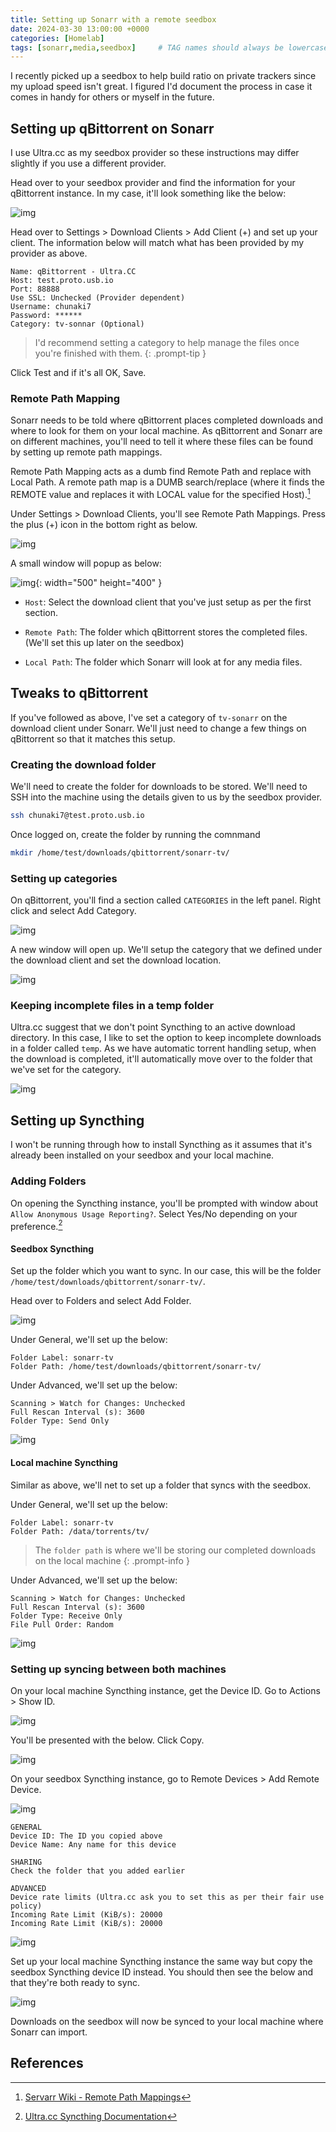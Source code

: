 ```yaml
---
title: Setting up Sonarr with a remote seedbox
date: 2024-03-30 13:00:00 +0000
categories: [Homelab]
tags: [sonarr,media,seedbox]     # TAG names should always be lowercase
---
```


I recently picked up a seedbox to help build ratio on private trackers since my upload speed isn't great. I figured I'd document the process in case it comes in handy for others or myself in the future.

## Setting up qBittorrent on Sonarr
I use Ultra.cc as my seedbox provider so these instructions may differ slightly if you use a different provider.

Head over to your seedbox provider and find the information for your qBittorrent instance. In my case, it'll look something like the below:

![img](/assets/img/posts/2024-03-30-sonarr-with-remote-seedbox/ultra-qbittorrent-info.png)

Head over to Settings > Download Clients > Add Client (+) and set up your client. The information below will match what has been provided by my provider as above.

```
Name: qBittorrent - Ultra.CC
Host: test.proto.usb.io
Port: 88888
Use SSL: Unchecked (Provider dependent)
Username: chunaki7
Password: ******
Category: tv-sonnar (Optional)
```
> I'd recommend setting a category to help manage the files once you're finished with them.
{: .prompt-tip }

Click Test and if it's all OK, Save.

### Remote Path Mapping
Sonarr needs to be told where qBittorrent places completed downloads and where to look for them on your local machine. As qBittorrent and Sonarr are on different machines, you'll need to tell it where these files can be found by setting up remote path mappings. 

Remote Path Mapping acts as a dumb find Remote Path and replace with Local Path. A remote path map is a DUMB search/replace (where it finds the REMOTE value and replaces it with LOCAL value for the specified Host).[^1]

Under Settings > Download Clients, you'll see Remote Path Mappings. Press the plus (+) icon in the bottom right as below.

![img](/assets/img/posts/2024-03-30-sonarr-with-remote-seedbox/remote-path-add.png)

A small window will popup as below:

![img](/assets/img/posts/2024-03-30-sonarr-with-remote-seedbox/remote-path-add-2.png){: width="500" height="400" }


* `Host`: Select the download client that you've just setup as per the first section.

* `Remote Path`: The folder which qBittorrent stores the completed files. (We'll set this up later on the seedbox)

* `Local Path`: The folder which Sonarr will look at for any media files.


## Tweaks to qBittorrent
If you've followed as above, I've set a category of `tv-sonarr` on the download client under Sonarr. We'll just need to change a few things on qBittorrent so that it matches this setup.

### Creating the download folder
We'll need to create the folder for downloads to be stored. We'll need to SSH into the machine using the details given to us by the seedbox provider.
```bash
ssh chunaki7@test.proto.usb.io
```
Once logged on, create the folder by running the comnmand
```bash
mkdir /home/test/downloads/qbittorrent/sonarr-tv/
```

### Setting up categories
On qBittorrent, you'll find a section called `CATEGORIES` in the left panel. Right click and select Add Category.

![img](/assets/img/posts/2024-03-30-sonarr-with-remote-seedbox/category-1.png)

A new window will open up. We'll setup the category that we defined under the download client and set the download location.

![img](/assets/img/posts/2024-03-30-sonarr-with-remote-seedbox/category-2.png)

### Keeping incomplete files in a temp folder
Ultra.cc suggest that we don't point Syncthing to an active download directory. In this case, I like to set the option to keep incomplete downloads in a folder called `temp`. As we have automatic torrent handling setup, when the download is completed, it'll automatically move over to the folder that we've set for the category. 

![img](/assets/img/posts/2024-03-30-sonarr-with-remote-seedbox/qbittorrent-options.png)

## Setting up Syncthing
I won't be running through how to install Syncthing as it assumes that it's already been installed on your seedbox and your local machine.

### Adding Folders
On opening the Syncthing instance, you'll be prompted with window about `Allow Anonymous Usage Reporting?`. Select Yes/No depending on your preference.[^2]

#### Seedbox Syncthing
Set up the folder which you want to sync. In our case, this will be the folder `/home/test/downloads/qbittorrent/sonarr-tv/`. 

Head over to Folders and select Add Folder.

![img](/assets/img/posts/2024-03-30-sonarr-with-remote-seedbox/syncthing-1.png)

Under General, we'll set up the below:
```
Folder Label: sonarr-tv
Folder Path: /home/test/downloads/qbittorrent/sonarr-tv/
```


Under Advanced, we'll set up the below:
```
Scanning > Watch for Changes: Unchecked
Full Rescan Interval (s): 3600
Folder Type: Send Only
```

![img](/assets/img/posts/2024-03-30-sonarr-with-remote-seedbox/syncthing-2.png)

#### Local machine Syncthing

Similar as above, we'll net to set up a folder that syncs with the seedbox. 

Under General, we'll set up the below:
```
Folder Label: sonarr-tv
Folder Path: /data/torrents/tv/
```
> The `folder path` is where we'll be storing our completed downloads on the local machine
{: .prompt-info }

Under Advanced, we'll set up the below:
```
Scanning > Watch for Changes: Unchecked
Full Rescan Interval (s): 3600
Folder Type: Receive Only
File Pull Order: Random
```

![img](/assets/img/posts/2024-03-30-sonarr-with-remote-seedbox/syncthing-6.png)


### Setting up syncing between both machines

On your local machine Syncthing instance, get the Device ID.
Go to Actions > Show ID.

![img](/assets/img/posts/2024-03-30-sonarr-with-remote-seedbox/syncthing-3.png)

You'll be presented with the below. Click Copy.

![img](/assets/img/posts/2024-03-30-sonarr-with-remote-seedbox/syncthing-4.png)

On your seedbox Syncthing instance, go to Remote Devices > Add Remote Device. 

![img](/assets/img/posts/2024-03-30-sonarr-with-remote-seedbox/syncthing-5.png)

```
GENERAL
Device ID: The ID you copied above
Device Name: Any name for this device

SHARING
Check the folder that you added earlier

ADVANCED
Device rate limits (Ultra.cc ask you to set this as per their fair use policy)
Incoming Rate Limit (KiB/s): 20000
Incoming Rate Limit (KiB/s): 20000
```
![img](/assets/img/posts/2024-03-30-sonarr-with-remote-seedbox/syncthing-7.png)


Set up your local machine Syncthing instance the same way but copy the seedbox Syncthing device ID instead.
You should then see the below and that they're both ready to sync.

![img](/assets/img/posts/2024-03-30-sonarr-with-remote-seedbox/syncthing-8.png)

Downloads on the seedbox will now be synced to your local machine where Sonarr can import.


## References

[^1]: [Servarr Wiki - Remote Path Mappings](https://wiki.servarr.com/sonarr/settings#remote-path-mappings)
[^2]: [Ultra.cc Syncthing Documentation](https://docs.ultra.cc/books/syncthing/page/syncthing)
